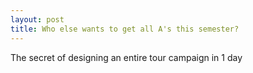 ```yaml
---
layout: post
title: Who else wants to get all A's this semester?
---
```


The secret of designing an entire tour campaign in 1 day
